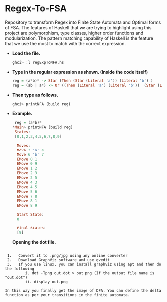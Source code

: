 # Regex-To-FSA
Repository to transform Regex into Finite State Automata and Optimal forms of FSA. The features of Haskell that we are trying to highlight using this project are polymorphism, type classes, higher order functions and modularization. The pattern matching capability of Haskell is the feature that we use the most to match with the correct expression.

 - **Load the file.**
      ```haskell
      ghci> :l regExpToNFA.hs
      ```
 - **Type in the regular expression as shown. (Inside the code itself)** 
     ```haskell
     reg = (a*b)* -> Star (Then (Star (Literal 'a')) (Literal 'b') ) 
     reg = (ab | a*) -> Or ((Then (Literal 'a') (Literal 'b'))  (Star (Literal 'a')) )
     ```
- **Then type as follows.**
     ```haskell
     ghci> printNFA (build reg)
     ``` 
- **Example.**   
     ```haskell
      reg = (a*b)*
     *Main> printNFA (build reg)
      States:
      [0,1,2,3,4,5,6,7,8,9]

       Moves:
       Move 3 'a' 4
       Move 6 'b' 7
       EMove 0 1
       EMove 0 9
       EMove 1 2
       EMove 2 3
       EMove 2 5
       EMove 4 3
       EMove 4 5
       EMove 5 6
       EMove 7 8
       EMove 8 1
       EMove 8 9

       Start State:
       0

       Final States:
       [9]
     ```
     
     **Opening the dot file.**
```The dot file so generated can be viewed in following ways :

 1.   Convert it to .png/jpg using any online converter
 2.   Download GraphViz software and use gvedit
 3.   If you use linux, you can install graphviz using apt and then do the following 
         i. dot -Tpng out.dot > out.png (If the output file name is "out.dot") 
         ii. display out.png

In this way you finally get the image of DFA. You can define the delta function as per your transitions in the finite automata.

